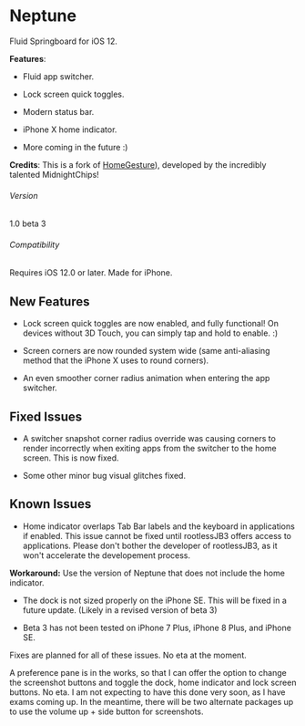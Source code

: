 # Neptune
Fluid Springboard for iOS 12.

**Features**:

- Fluid app switcher.

- Lock screen quick toggles.

- Modern status bar.

- iPhone X home indicator.

- More coming in the future :)

**Credits**: This is a fork of [HomeGesture](https://github.com/midnightchip/midnightchip.github.io)), developed by the incredibly talented MidnightChips!

###### Version
1.0 beta 3
###### Compatibility
Requires iOS 12.0 or later. Made for iPhone.

## New Features

- Lock screen quick toggles are now enabled, and fully functional! On devices without 3D Touch, you can simply tap and hold to enable. :)

- Screen corners are now rounded system wide (same anti-aliasing method that the iPhone X uses to round corners).

- An even smoother corner radius animation when entering the app switcher.

## Fixed Issues

- A switcher snapshot corner radius override was causing corners to render incorrectly when exiting apps from the switcher to the home screen. This is now fixed.

- Some other minor bug visual glitches fixed.

## Known Issues

- Home indicator overlaps Tab Bar labels and the keyboard in applications if enabled. This issue cannot be fixed until rootlessJB3 offers access to applications. Please don't bother the developer of rootlessJB3, as it won't accelerate the developement process.

**Workaround:** Use the version of Neptune that does not include the home indicator.

- The dock is not sized properly on the iPhone SE. This will be fixed in a future update. (Likely in a revised version of beta 3)

- Beta 3 has not been tested on iPhone 7 Plus, iPhone 8 Plus, and iPhone SE.

Fixes are planned for all of these issues. No eta at the moment.

A preference pane is in the works, so that I can offer the option to change the screenshot buttons and toggle the dock, home indicator and lock screen buttons. No eta. I am not expecting to have this done very soon, as I have exams coming up. In the meantime, there will be two alternate packages up to use the volume up + side button for screenshots.
